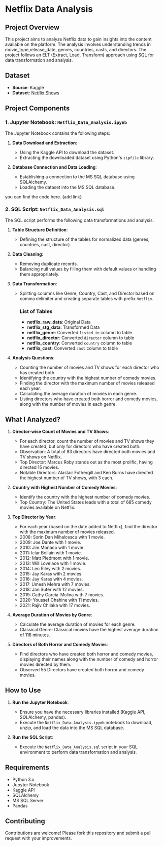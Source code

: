 # Netflix Data Analysis

## Project Overview

This project aims to analyze Netflix data to gain insights into the content available on the platform. The analysis involves understanding trends in movie_type,release_date, genres, countries, casts, and directors. The project follows an ELT (Extract, Load, Transform) approach using SQL for data transformation and analysis.

## Dataset

- **Source**: Kaggle
- **Dataset**: [Netflix Shows](https://www.kaggle.com/datasets/shivamb/netflix-shows)

## Project Components

### 1. Jupyter Notebook: `Netflix_Data_Analysis.ipynb`

The Jupyter Notebook contains the following steps:

1. **Data Download and Extraction**:
   - Using the Kaggle API to download the dataset.
   - Extracting the downloaded dataset using Python's `zipfile` library.

2. **Database Connection and Data Loading**:
   - Establishing a connection to the MS SQL database using SQLAlchemy.
   - Loading the dataset into the MS SQL database.

  you can find the code here. {add link}

### 2. SQL Script: `Netflix_Data_Analysis.sql`

The SQL script performs the following data transformations and analysis:

1. **Table Structure Definition**:
   - Defining the structure of the tables for normalized data (genres, countries, cast, director).

2. **Data Cleaning**:
   - Removing duplicate records.
   - Balancing null values by filling them with default values or handling them appropriately.

3. **Data Transformation**:
   - Splitting columns like Genre, Country, Cast, and Director based on comma delimiter and creating separate tables with prefix `Netflix`.
  
      ### List of Tables
      
      - **netflix_raw_data**: Original Data
      - **netflix_stg_data**: Transformed Data
      - **netflix_genre**: Converted `listed_in` column to table
      - **netflix_director**: Converted `director` column to table
      - **netflix_country**: Converted `country` column to table
      - **netflix_cast**: Converted `cast` column to table



4. **Analysis Questions**:
   - Counting the number of movies and TV shows for each director who has created both.
   - Identifying the country with the highest number of comedy movies.
   - Finding the director with the maximum number of movies released each year.
   - Calculating the average duration of movies in each genre.
   - Listing directors who have created both horror and comedy movies, along with the number of movies in each genre.

## What I Analyzed?

1. **Director-wise Count of Movies and TV Shows**:
   
   - For each director, count the number of movies and TV shows they have created, but only for directors who have created both.
    - Observation: A total of 83 directors have directed both movies and TV shows on Netflix.
    - Top Director: Marcus Roby stands out as the most prolific, having directed 15 movies.
    - Notable Directors: Alastair Fothergill and Ken Burns have directed the highest number of TV shows, with 3 each.

2. **Country with Highest Number of Comedy Movies**:
   - Identify the country with the highest number of comedy movies.
    - Top Country: The United States leads with a total of 685 comedy movies available on Netflix.

3. **Top Director by Year**:
   - For each year (based on the date added to Netflix), find the director with the maximum number of movies released.
    - 2008: Sorin Dan Mihalcescu with 1 movie.
    - 2009: Joe Dante with 1 movie.
    - 2010: Jim Monaco with 1 movie.
    - 2011: Icíar Bollaín with 1 movie.
    - 2012: Matt Piedmont with 1 movie.
    - 2013: Will Lovelace with 1 movie.
    - 2014: Leo Riley with 2 movies.
    - 2015: Jay Karas with 2 movies.
    - 2016: Jay Karas with 4 movies.
    - 2017: Umesh Mehra with 7 movies.
    - 2018: Jan Suter with 12 movies.
    - 2019: Cathy Garcia-Molina with 7 movies.
    - 2020: Youssef Chahine with 11 movies.
    - 2021: Rajiv Chilaka with 17 movies.

4. **Average Duration of Movies by Genre**:
   - Calculate the average duration of movies for each genre.
   - Classical Genre: Classical movies have the highest average duration of 118 minutes.


5. **Directors of Both Horror and Comedy Movies**:
   - Find directors who have created both horror and comedy movies, displaying their names along with the number of comedy and horror movies directed by them.
   - Observed 55 Directors have created both horror and comedy movies.

## How to Use

1. **Run the Jupyter Notebook**:
   - Ensure you have the necessary libraries installed (Kaggle API, SQLAlchemy, pandas).
   - Execute the `Netflix_Data_Analysis.ipynb` notebook to download, unzip, and load the data into the MS SQL database.

2. **Run the SQL Script**:
   - Execute the `Netflix_Data_Analysis.sql` script in your SQL environment to perform data transformation and analysis.

## Requirements

- Python 3.x
- Jupyter Notebook
- Kaggle API
- SQLAlchemy
- MS SQL Server
- Pandas

## Contributing

Contributions are welcome! Please fork this repository and submit a pull request with your improvements.
